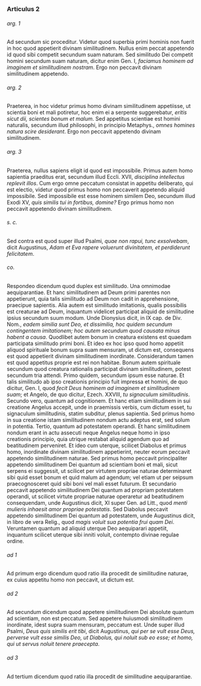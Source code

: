 ### Articulus 2

###### arg. 1
Ad secundum sic proceditur. Videtur quod superbia primi hominis non fuerit in hoc quod appetierit divinam similitudinem. Nullus enim peccat appetendo id quod sibi competit secundum suam naturam. Sed similitudo Dei competit homini secundum suam naturam, dicitur enim Gen. I, *faciamus hominem ad imaginem et similitudinem nostram*. Ergo non peccavit divinam similitudinem appetendo.

###### arg. 2
Praeterea, in hoc videtur primus homo divinam similitudinem appetiisse, ut scientia boni et mali potiretur, hoc enim ei a serpente suggerebatur, *eritis sicut dii, scientes bonum et malum*. Sed appetitus scientiae est homini naturalis, secundum illud philosophi, in principio Metaphys., *omnes homines natura scire desiderant*. Ergo non peccavit appetendo divinam similitudinem.

###### arg. 3
Praeterea, nullus sapiens eligit id quod est impossibile. Primus autem homo sapientia praeditus erat, secundum illud Eccli. XVII, *disciplina intellectus replevit illos*. Cum ergo omne peccatum consistat in appetitu deliberato, qui est electio, videtur quod primus homo non peccaverit appetendo aliquid impossibile. Sed impossibile est esse hominem similem Deo, secundum illud Exodi XV, *quis similis tui in fortibus, domine?* Ergo primus homo non peccavit appetendo divinam similitudinem.

###### s. c.
Sed contra est quod super illud Psalmi, *quae non rapui, tunc exsolvebam*, dicit Augustinus, *Adam et Eva rapere voluerunt divinitatem, et perdiderunt felicitatem*.

###### co.
Respondeo dicendum quod duplex est similitudo. Una omnimodae aequiparantiae. Et hanc similitudinem ad Deum primi parentes non appetierunt, quia talis similitudo ad Deum non cadit in apprehensione, praecipue sapientis. Alia autem est similitudo imitationis, qualis possibilis est creaturae ad Deum, inquantum videlicet participat aliquid de similitudine ipsius secundum suum modum. Unde Dionysius dicit, in IX cap. de Div. Nom., *eadem similia sunt Deo, et dissimilia, hoc quidem secundum contingentem imitationem; hoc autem secundum quod causata minus habent a causa*. Quodlibet autem bonum in creatura existens est quaedam participata similitudo primi boni. Et ideo ex hoc ipso quod homo appetiit aliquod spirituale bonum supra suam mensuram, ut dictum est, consequens est quod appetierit divinam similitudinem inordinate. Considerandum tamen est quod appetitus proprie est rei non habitae. Bonum autem spirituale secundum quod creatura rationalis participat divinam similitudinem, potest secundum tria attendi. Primo quidem, secundum ipsum esse naturae. Et talis similitudo ab ipso creationis principio fuit impressa et homini, de quo dicitur, Gen. I, quod *fecit Deus hominem ad imaginem et similitudinem suam*; et Angelo, de quo dicitur, Ezech. XXVIII, *tu signaculum similitudinis*. Secundo vero, quantum ad cognitionem. Et hanc etiam similitudinem in sui creatione Angelus accepit, unde in praemissis verbis, cum dictum esset, tu signaculum similitudinis, statim subditur, plenus sapientia. Sed primus homo in sua creatione istam similitudinem nondum actu adeptus erat, sed solum in potentia. Tertio, quantum ad potestatem operandi. Et hanc similitudinem nondum erant in actu assecuti neque Angelus neque homo in ipso creationis principio, quia utrique restabat aliquid agendum quo ad beatitudinem perveniret. Et ideo cum uterque, scilicet Diabolus et primus homo, inordinate divinam similitudinem appetierint, neuter eorum peccavit appetendo similitudinem naturae. Sed primus homo peccavit principaliter appetendo similitudinem Dei quantum ad scientiam boni et mali, sicut serpens ei suggessit, ut scilicet per virtutem propriae naturae determinaret sibi quid esset bonum et quid malum ad agendum; vel etiam ut per seipsum praecognosceret quid sibi boni vel mali esset futurum. Et secundario peccavit appetendo similitudinem Dei quantum ad propriam potestatem operandi, ut scilicet virtute propriae naturae operaretur ad beatitudinem consequendam, unde Augustinus dicit, XI super Gen. ad Litt., quod *menti mulieris inhaesit amor propriae potestatis*. Sed Diabolus peccavit appetendo similitudinem Dei quantum ad potestatem, unde Augustinus dicit, in libro de vera Relig., quod *magis voluit sua potentia frui quam Dei*. Veruntamen quantum ad aliquid uterque Deo aequiparari appetiit, inquantum scilicet uterque sibi inniti voluit, contempto divinae regulae ordine.

###### ad 1
Ad primum ergo dicendum quod ratio illa procedit de similitudine naturae, ex cuius appetitu homo non peccavit, ut dictum est.

###### ad 2
Ad secundum dicendum quod appetere similitudinem Dei absolute quantum ad scientiam, non est peccatum. Sed appetere huiusmodi similitudinem inordinate, idest supra suam mensuram, peccatum est. Unde super illud Psalmi, *Deus quis similis erit tibi*, dicit Augustinus, *qui per se vult esse Deus, perverse vult esse similis Deo, ut Diabolus, qui noluit sub eo esse; et homo, qui ut servus noluit tenere praecepta*.

###### ad 3
Ad tertium dicendum quod ratio illa procedit de similitudine aequiparantiae.

